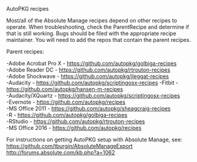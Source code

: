 AutoPKG recipes 

Most/all of the Absolute Manage recipes depend on other recipes to operate. When troubleshooting, check the <key>ParentRecipe</key> and determine if that is still working. Bugs should be filed with the appropriate recipe maintainer.
You will need to add the repos that contain the parent recipes. 

Parent recipes:

-Adobe Acrobat Pro X - https://github.com/autopkg/golbiga-recipes  
-Adobe Reader DC - https://github.com/autopkg/rtrouton-recipes  
-Adobe Shockwave - https://github.com/autopkg/jleggat-recipes  
-Audacity - https://github.com/autopkg/scriptingosx-recipes 
-Fitbit - https://github.com/autopkg/hansen-m-recipes  
-Audacity/XQuartz - https://github.com/autopkg/scriptingosx-recipes  
-Evernote - https://github.com/autopkg/recipes  
-MS Office 2011 - https://github.com/autopkg/sheagcraig-recipes  
-R - https://github.com/autopkg/golbiga-recipes  
-RStudio - https://github.com/autopkg/rtrouton-recipes  
-MS Office 2016 - https://github.com/autopkg/recipes  


For instructions on getting AutoPKG setup with Absolute Manage, see:
https://github.com/tburgin/AbsoluteManageExport  
http://forums.absolute.com/kb.php?a=1062